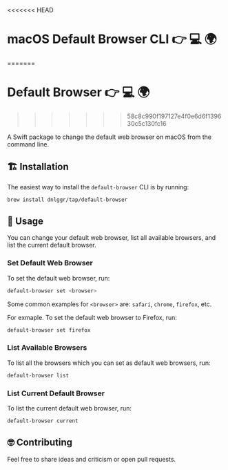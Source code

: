 <<<<<<< HEAD
# macOS Default Browser CLI 👉 💻 🌍
=======
# Default Browser 👉 💻 🌍
>>>>>>> 58c8c990f197127e4f0e6d6f139630c5c130fc16

A Swift package to change the default web browser on macOS from the command line.

## 🏗 Installation

The easiest way to install the `default-browser` CLI is by running:

``` bash
brew install dnlggr/tap/default-browser
```

## 🚀 Usage

You can change your default web browser, list all available browsers, and list the current default browser.

### Set Default Web Browser

To set the default web browser, run:

``` bash
default-browser set <browser>
```

Some common examples for `<browser>` are: `safari`, `chrome`, `firefox`, etc.

For exmaple. To set the default web browser to Firefox, run:

``` bash
default-browser set firefox
```

### List Available Browsers

To list all the browsers which you can set as default web browsers, run:

``` bash
default-browser list
```

### List Current Default Browser

To list the current default web browser, run:

``` bash
default-browser current
```

## 🤓 Contributing

Feel free to share ideas and criticism or open pull requests.
